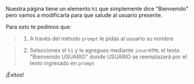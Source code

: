 Nuestra página tiene un elemento `h1` que simplemente dice "Bienvenido" pero vamos a modificarla para que salude al usuario presente.

Para esto te pedimos que:

> 1. A través del método `prompt` le pidas al usuario su nombre

> 2. Selecciones el `h1` y le agregues mediante `innerHTML` el texto "Bienvenido USUARIO" donde USUARIO se reemplazará por el texto ingresado en `prompt`

¡Éxitos!